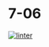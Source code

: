 # 7-06
[![linter](https://github.com/Rewa718/7-06/workflows/linter/badge.svg)](https://github.com/marketplace/actions/super-linter)
